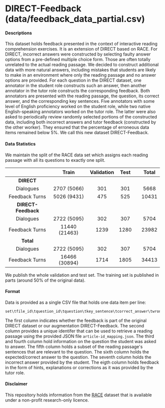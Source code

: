 # DIRECT-Feedback (data/feedback_data_partial.csv)

#### Descriptions

This dataset holds feedback presented in the context of interactive reading comprehension exercises. It is an extension of DIRECT based on RACE. For DIRECT, incorrect answers were constructed by selecting faulty answer options from a pre-defined multiple choice form. Those are often totally unrelated to the actual reading passage. We decided to construct additional data with more natural answers, including mistakes that students are likely to make in an environment where only the reading passage and no answer options are provided. For each question in the DIRECT dataset, one annotator in the student role constructs such an answer, then another annotator in the tutor role constructs the corresponding feedback. Both annotators are presented with the reading passage, the question, its correct answer, and the corresponding key sentences. Five annotators with some level of English proficiency worked on the student role, while two native English-speaking annotators worked on the tutor role. The latter were also asked to periodically review randomly selected portions of the constructed data, including both incorrect answers and tutor feedback (constructed by the other worker). They ensured that the percentage of erroneous data items remained below 5%. We call this new dataset DIRECT-Feedback.

#### Data Statistics

We maintain the split of the RACE data set which assigns each reading passage with all its questions to exactly one split.

| | Train | Validation | Test | | Total |
| :---: | :---: | :---: | :---: | :-: | :---: |
| **DIRECT**  |   |   |   | |   |
| Dialogues | 2707 (5066) | 301 | 301 || 5668  |
| Feedback Turns | 5026 (9431) | 475 | 525 || 10431  |
| **DIRECT-Feedback** |   |   |   | |   |
| Dialogues | 2722 (5095) | 302 | 307 || 5704 |
| Feedback Turns | 11440 (21463) | 1239 | 1280 || 23982 |
| **Total** |   |   |   | |   |
| Dialogues | 2722 (5095)  | 302  | 307  | | 5704  |
| Feedback Turns | 16466 (30894)  | 1714  | 1805  | | 34413  |

We publish the whole validation and test set. The training set is published in parts (around 50% of the original data).

#### Format
Data is provided as a single CSV file that holds one data item per line:
```
set\tfile_id\tquestion_id\tquestion\tkey_sentence\tcorrect_answer\twrong_answer\tfeedback
```
The first column indicates whether the feedback is part of the original DIRECT dataset or our augmentation DIRECT-Feedback.
The second column provides a unique identifer that can be used to retrieve a reading passage using the provided JSON file `article-id_mapping.json`.
The third and fourth column hold information on the question the student was asked to answer.
The fifth column holds a subset of the reading passage's sentences that are relevant to the question.
The sixth column holds the expected/correct answer to the question.
The seventh column holds the incorrect answer provided by the student.
The eigth column holds feedback in the form of hints, explanations or corrections as it was provided by the tutor role.

#### Disclaimer
This repository holds information from the [RACE](https://www.cs.cmu.edu/~glai1/data/race/#:~:text=notes) dataset that is available under a non-profit research-only licence.
